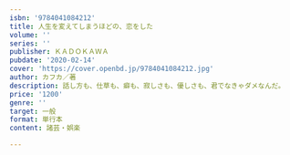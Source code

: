 ```yaml
---
isbn: '9784041084212'
title: 人生を変えてしまうほどの、恋をした
volume: ''
series: ''
publisher: ＫＡＤＯＫＡＷＡ
pubdate: '2020-02-14'
cover: 'https://cover.openbd.jp/9784041084212.jpg'
author: カフカ／著
description: 話し方も、仕草も、癖も、寂しさも、優しさも、君でなきゃダメなんだ。
price: '1200'
genre: ''
target: 一般
format: 単行本
content: 諸芸・娯楽

---
```

